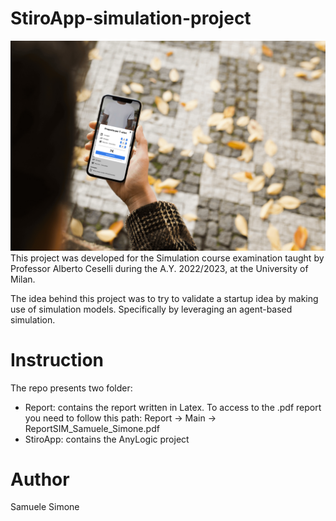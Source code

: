 # StiroApp-simulation-project
![alt text](https://github.com/samuelesimone/StiroApp-simulation-project/blob/main/Report/Images/mockup01.jpg?raw=true)
This project was developed for the Simulation course examination taught by Professor Alberto Ceselli during the 
A.Y. 2022/2023, at the University of Milan.

The idea behind this project was to try to validate a startup idea by making use of simulation models. Specifically by leveraging an agent-based simulation.
# Instruction
The repo presents two folder:
- Report: contains the report written in Latex. To access to the .pdf report you need to follow this path: Report -> Main -> ReportSIM_Samuele_Simone.pdf
- StiroApp: contains the AnyLogic project
# Author
Samuele Simone

